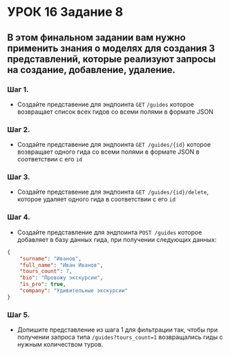 # УРОК 16 Задание 8
## В этом финальном задании вам нужно применить знания о моделях для создания 3 представлений, которые реализуют запросы на создание, добавление, удаление.

### Шаг 1. 

 - Создайте представение для эндпоинта `GET` `/guides` которое возвращает список всех гидов со всеми полями в формате JSON

### Шаг 2.

- Создайте представение для эндпоинта `GET /guides/{id}` которое возвращает одного гида со всеми полями в формате JSON в соответствии с его `id`

### Шаг 3.

- Создайте представение для эндпоинта `GET /guides/{id}/delete`, которое удаляет одного гида в соответствии с его `id`

### Шаг 4.

- Создайте представление для эндпоинта `POST /guides` которое добавляет в базу данных гида, при получении следующих данных:

```json
{
    "surname": "Иванов",
    "full_name": "Иван Иванов",
    "tours_count": 7,
    "bio": "Провожу экскурсии",
    "is_pro": true,
    "company": "Удивительные экскурсии"
}
```


### Шаг 5.

- Допишите представление из шага 1 для фильтрации так, чтобы при получении запроса типа `/guides?tours_count=1` возвращались гиды с нужным количеством туров.